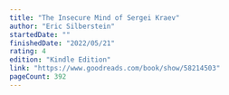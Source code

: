 ```yaml
---
title: "The Insecure Mind of Sergei Kraev"
author: "Eric Silberstein"
startedDate: ""
finishedDate: "2022/05/21"
rating: 4
edition: "Kindle Edition"
link: "https://www.goodreads.com/book/show/58214503"
pageCount: 392
---
```



